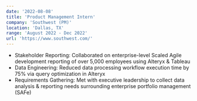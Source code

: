 ```yaml
---
date: '2022-08-08'
title: 'Product Management Intern'
company: 'Southwest (PM)'
location: 'Dallas, TX'
range: 'August 2022 - Dec 2022'
url: 'https://www.southwest.com/'
---
```


- Stakeholder Reporting: Collaborated on enterprise-level Scaled Agile development reporting of over 5,000 employees using Alteryx & Tableau
- Data Engineering: Reduced data processing workflow execution time by 75% via query optimization in Alteryx
- Requirements Gathering: Met with executive leadership to collect data analysis & reporting needs surrounding enterprise portfolio management (SAFe)
